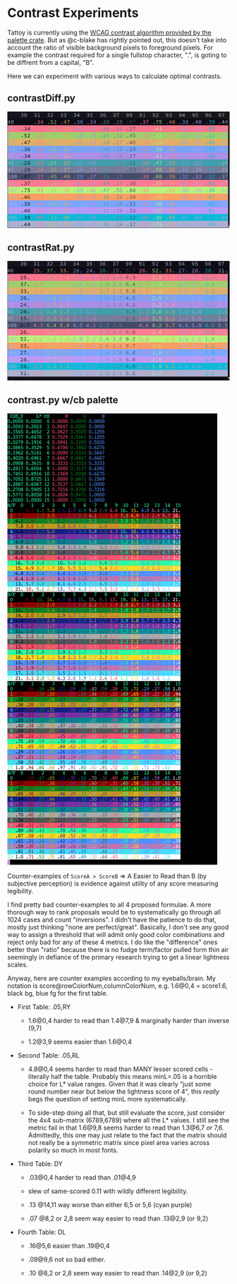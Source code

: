 # Contrast Experiments

Tattoy is currently using the [WCAG contrast algorithm provided by the palette crate](https://docs.rs/palette/latest/palette/color_difference/trait.Wcag21RelativeContrast.html). But as @c-blake has rightly pointed out, this doesn't take into account the ratio of visible background pixels to foreground pixels. For example the contrast required for a single fullstop character, ".", is goting to be diffrent from a capital, "B".

Here we can experiment with various ways to calculate optimal contrasts.

## contrastDiff.py
![contrastDiff screenshot](./screenshots/contrastDiff.png)

## contrastRat.py
![contrastRat screenshot](./screenshots/contrastRat.png)

## contrast.py w/cb palette
![cbPalette screenshot](./screenshots/cbPalette.png)

Counter-examples of `ScoreA > ScoreB` => A Easier to Read than B (by subjective
perception) is evidence against utility of any score measuring legibility.

I find pretty bad counter-examples to all 4 proposed formulae.  A more thorough
way to rank proposals would be to systematically go through all 1024 cases and
count "inversions".  I didn't have the patience to do that, mostly just thinking
"none are perfect/great".  Basically, I don't see any good way to assign a
threshold that will admit only good color combinations and reject only bad for
any of these 4 metrics.  I do like the "difference" ones better than "ratio"
because there is no fudge term/factor pulled form thin air seemingly in defiance
of the primary research trying to get a linear lightness scales.

Anyway, here are counter examples according to my eyeballs/brain.  My notation
is score@rowColorNum,columnColorNum, e.g. 1.6@0,4 = score1.6, black bg, blue fg
for the first table.

 - First Table:  .05,RY

   + 1.6@0,4 harder to read than 1.4@7,9 & marginally harder than inverse (9,7)

   + 1.2@3,9 seems easier than 1.6@0,4

 - Second Table: .05,RL

   + 4.8@0,4 seems harder to read than MANY lesser scored cells - literally
     half the table.  Probably this means minL=.05 is a horrible choice for
     L* value ranges.  Given that it was clearly "just some round number near
     but below the lightness score of 4", this *really* begs the question of
     setting minL more systematically.

   + To side-step doing all that, but still evaluate the score, just consider
     the 4x4 sub-matrix (6789,6789) where all the L* values.  I still see the
     metric fail in that 1.6@9,8 seems harder to read than 1.3@6,7 *or* 7,6.
     Admittedly, this one may just relate to the fact that the matrix should
     not really be a symmetric matrix since pixel area varies across polarity
     so much in most fonts.

 - Third Table: DY

   + .03@0,4 harder to read than .01@4,9

   + slew of same-scored 0.11 with wildly different legibility.

   + .13 @14,11 way worse than either 6,5 or 5,6 (cyan purple)

   + .07 @8,2 or 2,8 seem way easier to read than .13@2,9 (or 9,2)

 - Fourth Table: DL

   + .16@5,6 easier than .19@0,4

   + .09@9,6 not so bad either.

   + .10 @8,2 or 2,8 seem way easier to read than .14@2,9 (or 9,2)

